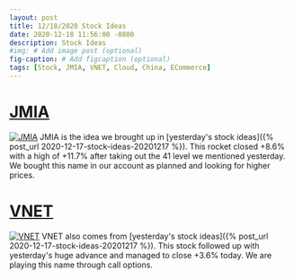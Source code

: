 ```yaml
---
layout: post
title: 12/18/2020 Stock Ideas
date: 2020-12-18 11:56:00 -0800
description: Stock Ideas
#img: # Add image post (optional)
fig-caption: # Add figcaption (optional)
tags: [Stock, JMIA, VNET, Cloud, China, ECommerce]
---
```

# [JMIA](https://group.jumia.com/) 
[![JMIA]({{site.baseurl}}/assets/img/2020-12-18/JMIA-d.jpg)]({{site.baseurl}}/assets/img/2020-12-18/JMIA-d.jpg)
JMIA is the idea we brought up in [yesterday's stock ideas]({% post_url 2020-12-17-stock-ideas-20201217 %}).
This rocket closed +8.6% with a high of +11.7% after taking out the 41 level we mentioned yesterday. 
We bought this name in our account as planned and looking for higher prices.

# [VNET](https://www.21vianet.com/)
[![VNET]({{site.baseurl}}/assets/img/2020-12-18/VNET-d.jpg)]({{site.baseurl}}/assets/img/2020-12-18/VNET-d.jpg)
VNET also comes from [yesterday's stock ideas]({% post_url 2020-12-17-stock-ideas-20201217 %}).
This stock followed up with yesterday's huge advance and managed to close +3.6% today.
We are playing this name through call options.